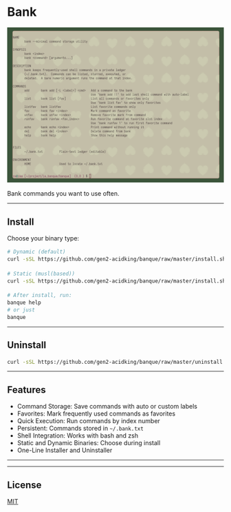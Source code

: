 # Bank

![Banque](banque.png)

Bank commands you want to use often.

---

## Install

Choose your binary type:

```bash
# Dynamic (default)
curl -sSL https://github.com/gen2-acidking/banque/raw/master/install.sh | bash

# Static (musl(based))
curl -sSL https://github.com/gen2-acidking/banque/raw/master/install.sh | bash -s -- --static

# After install, run:
banque help
# or just
banque
```

---

## Uninstall

```bash
curl -sSL https://github.com/gen2-acidking/banque/raw/master/uninstall.sh | bash
```

---

## Features

- Command Storage: Save commands with auto or custom labels  
- Favorites: Mark frequently used commands as favorites  
- Quick Execution: Run commands by index number  
- Persistent: Commands stored in `~/.bank.txt`  
- Shell Integration: Works with bash and zsh  
- Static and Dynamic Binaries: Choose during install  
- One-Line Installer and Uninstaller  

---


---

## License

[MIT](LICENSE)
